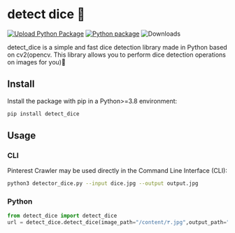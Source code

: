 # detect dice 🎲
[![Upload Python Package](https://github.com/MohamadNematizadeh/detect_dice/actions/workflows/python-publish.yml/badge.svg)](https://github.com/MohamadNematizadeh/detect_dice/actions/workflows/python-publish.yml)
[![Python package](https://github.com/MohamadNematizadeh/detect_dice/actions/workflows/python-package.yml/badge.svg)](https://github.com/MohamadNematizadeh/detect_dice/actions/workflows/python-package.yml)
![Downloads](https://static.pepy.tech/badge/detect-dice)

detect_dice is a simple and fast dice detection library made in Python based on cv2(opencv. This library allows you to perform dice detection operations on images for you)🎲

## Install

Install the package with pip in a Python>=3.8 environment:

```bash
pip install detect_dice
```

## Usage
### CLI

Pinterest Crawler may be used directly in the Command Line Interface (CLI):

```bash
python3 detector_dice.py --input dice.jpg --output output.jpg

```

### Python

```python
from detect_dice import detect_dice
url = detect_dice.detect_dice(image_path="/content/۳.jpg",output_path="/content/1.jpg")
```
